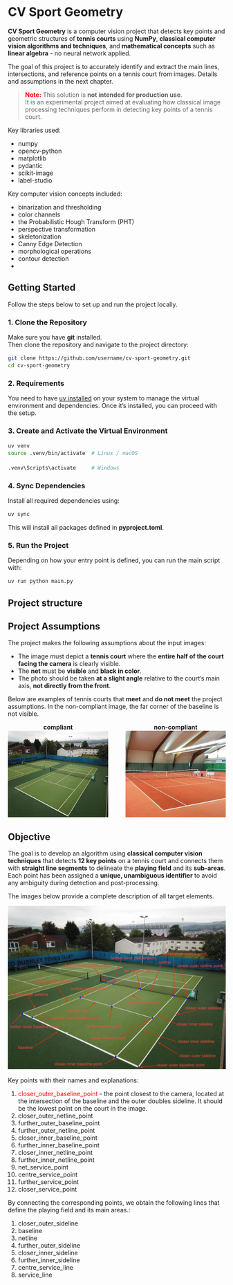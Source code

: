 # CV Sport Geometry

**CV Sport Geometry** is a computer vision project that detects key points and geometric structures of **tennis courts** using **NumPy**, **classical computer vision algorithms and techniques**, and **mathematical concepts** such as **linear algebra** - no neural network applied.

The goal of this project is to accurately identify and extract the main lines, intersections, and reference points on a tennis court from images. Details and assumptions in the next chapter.

> **<span style="color:red">Note:</span>** This solution is **not intended for production use**.  
> It is an experimental project aimed at evaluating how classical image processing techniques perform in detecting key points of a tennis court.


Key libraries used:
<ul> 
    <li>numpy</li>
    <li>opencv-python</li>
    <li>matplotlib</li>
    <li>pydantic</li>
    <li>scikit-image</li>
    <li>label-studio</li>
</ul>

Key computer vision concepts included:
<ul> 
    <li>binarization and thresholding</li>
    <li>color channels</li>
    <li>the Probabilistic Hough Transform (PHT)</li>
    <li>perspective transformation</li>
    <li>skeletonization</li>
    <li>Canny Edge Detection</li>
    <li>morphological operations</li>
    <li>contour detection</li>
    <li></li>
</ul>


## Getting Started

Follow the steps below to set up and run the project locally.


### 1. Clone the Repository

Make sure you have **git** installed.  
Then clone the repository and navigate to the project directory:

```bash
git clone https://github.com/username/cv-sport-geometry.git
cd cv-sport-geometry
```

### 2. Requirements
You need to have <a href="https://docs.astral.sh/uv/getting-started/installation/">uv installed</a> on your system to manage the virtual environment and dependencies.
Once it’s installed, you can proceed with the setup.

### 3. Create and Activate the Virtual Environment
```bash
uv venv
source .venv/bin/activate  # Linux / macOS

.venv\Scripts\activate     # Windows
```

### 4. Sync Dependencies
Install all required dependencies using:
```bash
uv sync
```
This will install all packages defined in **pyproject.toml**.

### 5. Run the Project
Depending on how your entry point is defined, you can run the main script with:

```bash
uv run python main.py
```

## Project structure

## Project Assumptions

The project makes the following assumptions about the input images:

- The image must depict a **tennis court** where the **entire half of the court facing the camera** is clearly visible.  
- The **net** must be **visible** and **black in color**.  
- The photo should be taken **at a slight angle** relative to the court’s main axis, **not directly from the front**.

Below are examples of tennis courts that **meet** and **do not meet** the project assumptions. In the non-compliant image, the far corner of the baseline is not visible.

<div style="display: flex; justify-content: center; gap: 40px; text-align: center;">

  <div>
    <strong>compliant</strong><br>
    <img src="readme_assets/tc4.jpg" alt="Valid tennis court" width="300" height="200">
  </div>

  <div>
    <strong>non-compliant</strong><br>
    <img src="readme_assets/tennis1.jpg" alt="Invalid tennis court" width="300" height="200">
  </div>

</div>

## Objective

The goal is to develop an algorithm using **classical computer vision techniques** that detects **12 key points** on a tennis court and connects them with **straight line segments** to delineate the **playing field** and its **sub-areas**.  
Each point has been assigned a **unique, unambiguous identifier** to avoid any ambiguity during detection and post-processing.

The images below provide a complete description of all target elements.

![img](readme_assets/target_objects.jpg)

Key points with their names and explanations:
<ol>
    <li><span style="color:red">closer_outer_baseline_point</span> - the point closest to the camera, located at the intersection of the baseline and the outer doubles sideline.
It should be the lowest point on the court in the image.</li>
    <li>closer_outer_netline_point</li>
    <li>further_outer_baseline_point</li>
    <li>further_outer_netline_point</li>
    <li>closer_inner_baseline_point</li>
    <li>further_inner_baseline_point</li>
    <li>closer_inner_netline_point</li>
    <li>further_inner_netline_point</li>
    <li>net_service_point</li>
    <li>centre_service_point</li>
    <li>further_service_point</li>
    <li>closer_service_point</li>
</ol>


By connecting the corresponding points, we obtain the following lines that define the playing field and its main areas.:
<ol>
    <li>closer_outer_sideline</li>
    <li>baseline</li>
    <li>netline</li>
    <li>further_outer_sideline</li>
    <li>closer_inner_sideline</li>
    <li>further_inner_sideline</li>
    <li>centre_service_line</li>
    <li>service_line</li>
</ol>


